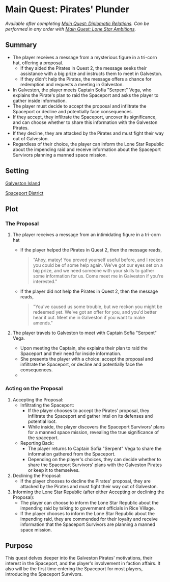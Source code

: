 # Main Quest: Pirates' Plunder

<!--availability-start-->
*Available after completing [Main Quest: Diplomatic Relations](Quest2.md). Can be performed in any order with [Main Quest: Lone Star Ambitions](Quest4.md).*
<!--availability-end-->

## Summary
<!--summary-start-->
- The player receives a message from a mysterious figure in a tri-corn hat, offering a proposal.
  - If they aided the Pirates in Quest 2, the message seeks their assistance with a big prize and instructs them to meet in Galveston.
  - If they didn't help the Pirates, the message offers a chance for redemption and requests a meeting in Galveston.
- In Galveston, the player meets Captain Sofia "Serpent" Vega, who explains the Pirate's plan to raid the Spaceport and asks the player to gather inside information.
- The player must decide to accept the proposal and infiltrate the Spaceport or decline and potentially face consequences.
- If they accept, they infiltrate the Spaceport, uncover its significance, and can choose whether to share this information with the Galveston Pirates.
- If they decline, they are attacked by the Pirates and must fight their way out of Galveston.
- Regardless of their choice, the player can inform the Lone Star Republic about the impending raid and receive information about the Spaceport Survivors planning a manned space mission.
<!--summary-end-->

## Setting

[Galveston Island](../../Background/geography/neighborhoods.md#galveston-docks-formerly-galveston)

[Spaceport District](../../Background/geography/neighborhoods.md#spaceport-district-johnson-space-center)

## Plot

### The Proposal
1. The player receives a message from an intimidating figure in a tri-corn hat
    - If the player helped the Pirates in Quest 2, then the message reads, 
   
        > "Ahoy, matey! You proved yourself useful before, and I reckon you could be of some help again. We've got our eyes set on a big prize, and we need someone with your skills to gather some information for us. Come meet me in Galveston if you're interested."

    - If the player did not help the Pirates in Quest 2, then the message reads, 

        > "You've caused us some trouble, but we reckon you might be redeemed yet. We've got an offer for you, and you'd better hear it out. Meet me in Galveston if you want to make amends."

2. The player travels to Galveston to meet with Captain Sofia "Serpent" Vega.
    - Upon meeting the Captain, she explains their plan to raid the Spaceport and their need for inside information.
    - She presents the player with a choice: accept the proposal and infiltrate the Spaceport, or decline and potentially face the consequences. 
    - 
### Acting on the Proposal

1. Accepting the Proposal:
    - Infiltrating the Spaceport:
       - If the player chooses to accept the Pirates' proposal, they infiltrate the Spaceport and gather intel on its defenses and potential loot.
       - While inside, the player discovers the Spaceport Survivors' plans for a manned space mission, revealing the true significance of the spaceport.
    - Reporting Back:
       - The player returns to Captain Sofia "Serpent" Vega to share the information gathered from the Spaceport.
       - Depending on the player's choices, they can decide whether to share the Spaceport Survivors' plans with the Galveston Pirates or keep it to themselves.
2. Declining the Proposal:
    - If the player chooses to decline the Pirates' proposal, they are attacked by the Pirates and must fight their way out of Galveston.
3. Informing the Lone Star Republic (after either Accepting or declining the Proposal):
   - The player can choose to inform the Lone Star Republic about the impending raid by talking to government officials in Rice Village.
   - If the player chooses to inform the Lone Star Republic about the impending raid, they are commended for their loyalty and receive information that the Spaceport Survivors are planning a manned space mission.
    

## Purpose 
This quest delves deeper into the Galveston Pirates' motivations, their interest in the Spaceport, and the player's involvement in faction affairs. It also will be the first time entering the Spaceport for most players, introducing the Spaceport Survivors.